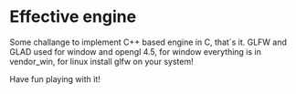 # Effective engine
Some challange to implement C++ based engine in C, that`s it.
GLFW and GLAD used for window and opengl 4.5, for window everything
is in vendor_win, for linux install glfw on your system!

Have fun playing with it!